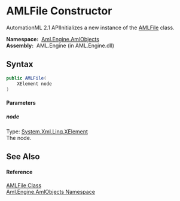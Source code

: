 AMLFile Constructor
===================
AutomationML 2.1 APIInitializes a new instance of the [AMLFile][1] class.

  **Namespace:**  [Aml.Engine.AmlObjects][2]  
  **Assembly:**  AML.Engine (in AML.Engine.dll)

Syntax
------

```csharp
public AMLFile(
	XElement node
)
```

#### Parameters

##### *node*
Type: [System.Xml.Linq.XElement][3]  
The node.


See Also
--------

#### Reference
[AMLFile Class][1]  
[Aml.Engine.AmlObjects Namespace][2]  

[1]: README.md
[2]: ../README.md
[3]: https://docs.microsoft.com/dotnet/api/system.xml.linq.xelement
[4]: https://www.automationml.org
[5]: ../../icons/logoShade.png